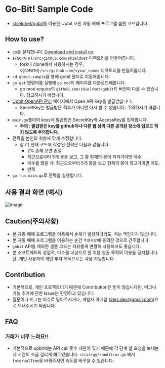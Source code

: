 # Go-Bit! Sample Code
* [shieldnet/gobit](https://github.com/shieldnet/gobit)를 이용한 Upbit 코인 자동 매매 프로그램 샘플 코드입니다.

## How to use?
* `go`를 설치합니다. [Download and install go](https://golang.org/doc/install)
* `${GOPATH}/src/github.com/shieldnet` 디렉토리를 만들어줍니다.
  * fork나 clone해서 사용하시는 경우, `${GOPATH}/src/github.com/<your_name>` 디렉토리를 만들어줍니다.
* `cd gobit-sample`을 통해 gobit 폴더로 이동해줍니다.
* `go get` 명령어를 실행해 `go.mod`의 패키지를 다운로드해줍니다.
  * go mod require의 `github.com/shieldnet/gobit`의 버전이 다를 수 있습니다. 참고하시기 바랍니다.
* [Upbit OpenAPI 관리](https://upbit.com/mypage/open_api_management) 페이지에서 Open API Key를 발급받습니다.
  * SecretKey는 발급받은 직후가 아니면 다시 볼 수 없습니다. 주의하시기 바랍니다.
* `main.go`폴더의 keys에 발급받은 SecretKey와 AccessKey를 입력합니다.
  * **주의 : 발급받은 key를 github이나 다른 웹 상의 다른 공개된 장소에 업로드 하지 않도록 주의합니다.**
* 전략을 본인의 취향에 맞게 수정합니다.
  * 참고) 현재 코드에 작성된 전략은 다음과 같습니다.
    * 2% 손해 보면 손절
    * 최근으로부터 5개 봉을 보고, 그 중 현재의 봉이 최저가이면 매수.
    * 매수를 했을 때, 최근으로부터 5개 봉을 보고 현재의 봉이 최고가이면 매도.
    * 반복
* `go run main.go`로 전략을 실행합니다.

## 사용 결과 화면 (예시)
![image](https://user-images.githubusercontent.com/9548599/111020890-4e1e1380-840c-11eb-8c59-69141c5f7c9b.png)

## Caution(주의사항)
* 본 자동 매매 프로그램을 이용해서 손해가 발생하더라도, 저는 책임지지 않습니다.
* 본 자동 매매 프로그램을 이용하는 순간 `주의사항`에 동의한 것으로 간주합니다.
* `gobit` API를 제외한 샘플 코드는 자유롭게 변형해 사용하셔도 좋습니다.
* 본 소프트웨어의 상업적, 다수를 대상으로 한 이윤 창출 목적의 이용을 금지합니다. 단, 개인 사용자의 개인 투자 목적으로는 사용 가능합니다. 

## Contribution
* 기본적으로, 개인 프로젝트이기 때문에 Contribution은 받지 않습니다만, 버그나 기능 추가에 관한 Issue는 환영하고 있습니다.
* 질문이나 버그는 이슈로 달아주시거나, 개발자 이메일 (atez.dev@gmail.com)으로 보내주시기 바랍니다.

## FAQ
### 거래가 너무 느려요!!
* 기본적으로 upbit에는 API call 횟수 제한이 있기 때문에 각 단계 별 요청을 보내는데 시간이 조금 걸리게 해두었습니다. `strategy/condition.go` 에서 ` IntervalTime`을 바꿔주시면 속도를 바꾸실 수 있습니다.

